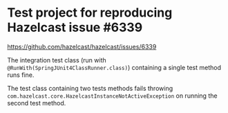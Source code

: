 # Test project for reproducing Hazelcast issue #6339

https://github.com/hazelcast/hazelcast/issues/6339


The integration test class (run with ```@RunWith(SpringJUnit4ClassRunner.class)```) containing a single test method runs fine.

The test class containing two tests methods fails throwing ```com.hazelcast.core.HazelcastInstanceNotActiveException``` 
on running the second test method.
